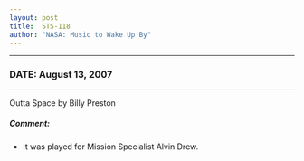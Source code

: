 ```yaml
---
layout: post
title:  STS-118
author: "NASA: Music to Wake Up By"
---
```


----
### DATE: August 13, 2007
----
Outta Space by Billy Preston

##### Comment:
* It was played for Mission Specialist Alvin Drew.
